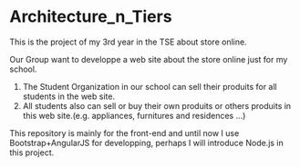 # Architecture_n_Tiers
This is the project of my 3rd year in the TSE about store online.

Our Group want to developpe a web site about the store online just for my school.

1. The Student Organization in our school can sell their produits for all students in the web site.
2. All students also can sell or buy their own produits or others produits in this web site.(e.g. appliances, 
   furnitures and residences ...)

This repository is mainly for the front-end and until now I use Bootstrap+AngularJS for developping, perhaps 
I will introduce Node.js in this project.  

